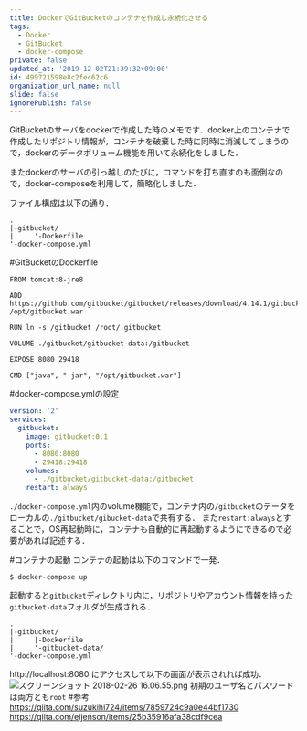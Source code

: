 ```yaml
---
title: DockerでGitBucketのコンテナを作成し永続化させる
tags:
  - Docker
  - GitBucket
  - docker-compose
private: false
updated_at: '2019-12-02T21:39:32+09:00'
id: 499721598e8c2fec62c6
organization_url_name: null
slide: false
ignorePublish: false
---
```

GitBucketのサーバをdockerで作成した時のメモです．docker上のコンテナで作成したリポジトリ情報が，コンテナを破棄した時に同時に消滅してしまうので，dockerのデータボリューム機能を用いて永続化をしました．

またdockerのサーバの引っ越しのたびに，コマンドを打ち直すのも面倒なので，docker-composeを利用して，簡略化しました．

ファイル構成は以下の通り．

```
.
|-gitbucket/
|     '-Dockerfile
'-docker-compose.yml
```

#GitBucketのDockerfile

``` :./gitbucket/Dockerfile
FROM tomcat:8-jre8

ADD https://github.com/gitbucket/gitbucket/releases/download/4.14.1/gitbucket.war /opt/gitbucket.war

RUN ln -s /gitbucket /root/.gitbucket

VOLUME ./gitbucket/gitbucket-data:/gitbucket

EXPOSE 8080 29418

CMD ["java", "-jar", "/opt/gitbucket.war"]

```

#docker-compose.ymlの設定
``` :./docker-compose.yml
version: '2'
services:
  gitbucket:
    image: gitbucket:0.1
    ports:
      - 8080:8080
      - 29418:29418
    volumes:
      - ./gitbucket/gitbucket-data:/gitbucket
    restart: always
```

`./docker-compose.yml`内のvolume機能で，コンテナ内の`/gitbucket`のデータをローカルの`./gitbucket/gibucket-data`で共有する．
また`restart:always`とすることで，OS再起動時に，コンテナも自動的に再起動するようにできるので必要があれば記述する．

#コンテナの起動
コンテナの起動は以下のコマンドで一発．

```sh:
$ docker-compose up
````

起動すると`gitbucket`ディレクトリ内に，リポジトリやアカウント情報を持った`gitbucket-data`フォルダが生成される．

```
.
|-gitbucket/
|     |-Dockerfile
|     '-gitbucket-data/ 
'-docker-compose.yml
```

http://localhost:8080 にアクセスして以下の画面が表示されれば成功．
![スクリーンショット 2018-02-26 16.06.55.png](https://qiita-image-store.s3.amazonaws.com/0/163680/e1533f2a-fccb-77e8-8416-4a4dd503f332.png)
初期のユーザ名とパスワードは両方とも`root`
#参考
https://qiita.com/suzukihi724/items/7859724c9a0e44bf1730
https://qiita.com/eijenson/items/25b35916afa38cdf9cea
